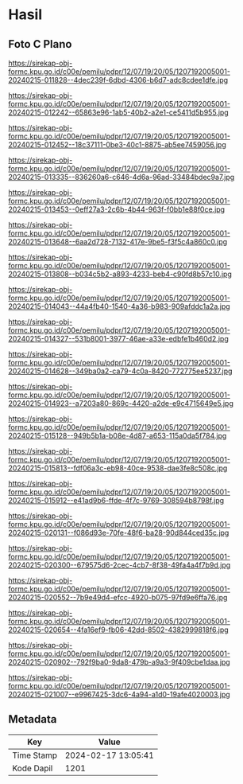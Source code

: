 # Hasil

## Foto C Plano

https://sirekap-obj-formc.kpu.go.id/c00e/pemilu/pdpr/12/07/19/20/05/1207192005001-20240215-011828--4dec239f-6dbd-4306-b6d7-adc8cdee1dfe.jpg

https://sirekap-obj-formc.kpu.go.id/c00e/pemilu/pdpr/12/07/19/20/05/1207192005001-20240215-012242--65863e96-1ab5-40b2-a2e1-ce5411d5b955.jpg

https://sirekap-obj-formc.kpu.go.id/c00e/pemilu/pdpr/12/07/19/20/05/1207192005001-20240215-012452--18c37111-0be3-40c1-8875-ab5ee7459056.jpg

https://sirekap-obj-formc.kpu.go.id/c00e/pemilu/pdpr/12/07/19/20/05/1207192005001-20240215-013335--836260a6-c646-4d6a-96ad-33484bdec9a7.jpg

https://sirekap-obj-formc.kpu.go.id/c00e/pemilu/pdpr/12/07/19/20/05/1207192005001-20240215-013453--0eff27a3-2c6b-4b44-963f-f0bb1e88f0ce.jpg

https://sirekap-obj-formc.kpu.go.id/c00e/pemilu/pdpr/12/07/19/20/05/1207192005001-20240215-013648--6aa2d728-7132-417e-9be5-f3f5c4a860c0.jpg

https://sirekap-obj-formc.kpu.go.id/c00e/pemilu/pdpr/12/07/19/20/05/1207192005001-20240215-013808--b034c5b2-a893-4233-beb4-c90fd8b57c10.jpg

https://sirekap-obj-formc.kpu.go.id/c00e/pemilu/pdpr/12/07/19/20/05/1207192005001-20240215-014043--44a4fb40-1540-4a36-b983-909afddc1a2a.jpg

https://sirekap-obj-formc.kpu.go.id/c00e/pemilu/pdpr/12/07/19/20/05/1207192005001-20240215-014327--531b8001-3977-46ae-a33e-edbfe1b460d2.jpg

https://sirekap-obj-formc.kpu.go.id/c00e/pemilu/pdpr/12/07/19/20/05/1207192005001-20240215-014628--349ba0a2-ca79-4c0a-8420-772775ee5237.jpg

https://sirekap-obj-formc.kpu.go.id/c00e/pemilu/pdpr/12/07/19/20/05/1207192005001-20240215-014923--a7203a80-869c-4420-a2de-e9c4715649e5.jpg

https://sirekap-obj-formc.kpu.go.id/c00e/pemilu/pdpr/12/07/19/20/05/1207192005001-20240215-015128--949b5b1a-b08e-4d87-a653-115a0da5f784.jpg

https://sirekap-obj-formc.kpu.go.id/c00e/pemilu/pdpr/12/07/19/20/05/1207192005001-20240215-015813--fdf06a3c-eb98-40ce-9538-dae3fe8c508c.jpg

https://sirekap-obj-formc.kpu.go.id/c00e/pemilu/pdpr/12/07/19/20/05/1207192005001-20240215-015912--e41ad9b6-ffde-4f7c-9769-308594b8798f.jpg

https://sirekap-obj-formc.kpu.go.id/c00e/pemilu/pdpr/12/07/19/20/05/1207192005001-20240215-020131--f086d93e-70fe-48f6-ba28-90d844ced35c.jpg

https://sirekap-obj-formc.kpu.go.id/c00e/pemilu/pdpr/12/07/19/20/05/1207192005001-20240215-020300--679575d6-2cec-4cb7-8f38-49fa4a4f7b9d.jpg

https://sirekap-obj-formc.kpu.go.id/c00e/pemilu/pdpr/12/07/19/20/05/1207192005001-20240215-020552--7b9e49d4-efcc-4920-b075-97fd9e6ffa76.jpg

https://sirekap-obj-formc.kpu.go.id/c00e/pemilu/pdpr/12/07/19/20/05/1207192005001-20240215-020654--4fa16ef9-fb06-42dd-8502-4382999818f6.jpg

https://sirekap-obj-formc.kpu.go.id/c00e/pemilu/pdpr/12/07/19/20/05/1207192005001-20240215-020902--792f9ba0-9da8-479b-a9a3-9f409cbe1daa.jpg

https://sirekap-obj-formc.kpu.go.id/c00e/pemilu/pdpr/12/07/19/20/05/1207192005001-20240215-021007--e9967425-3dc6-4a94-a1d0-19afe4020003.jpg


## Metadata

| Key        | Value               |
| ---------- | ------------------- |
| Time Stamp | 2024-02-17 13:05:41 |
| Kode Dapil | 1201                |



